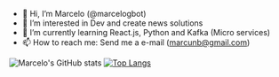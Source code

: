 - 👋 Hi, I’m Marcelo (@marcelogbot)
- 👀 I’m interested in Dev and create news solutions
- 🌱 I’m currently learning React.js, Python and Kafka (Micro services)
- 📫 How to reach me: Send me a e-mail (marcunb@gmail.com)


![Marcelo's GitHub stats](https://github-readme-stats.vercel.app/api?username=marcelogbot&count_private=true&show_icons=true&theme=merko)
[![Top Langs](https://github-readme-stats.vercel.app/api/top-langs/?username=marcelogbot&layout=compact&theme=merko)](https://github.com/marcelogbot/marcelogbot)

<!---
marcelogbot/marcelogbot is a ✨ special ✨ repository because its `README.md` (this file) appears on your GitHub profile.
You can click the Preview link to take a look at your changes.
--->
